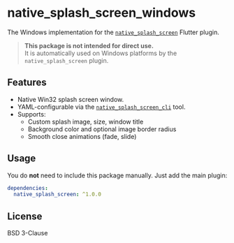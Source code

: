 # native_splash_screen_windows

The Windows implementation for the [`native_splash_screen`](https://pub.dev/packages/native_splash_screen) Flutter plugin.

> **This package is not intended for direct use.**  
> It is automatically used on Windows platforms by the `native_splash_screen` plugin.

## Features

- Native Win32 splash screen window.
- YAML-configurable via the [`native_splash_screen_cli`](https://pub.dev/packages/native_splash_screen_cli) tool.
- Supports:
  - Custom splash image, size, window title
  - Background color and optional image border radius
  - Smooth close animations (fade, slide)

## Usage

You do **not** need to include this package manually. Just add the main plugin:

```yaml
dependencies:
  native_splash_screen: ^1.0.0
```

## License

BSD 3-Clause